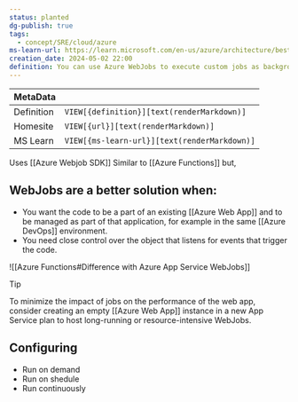 ```yaml
---
status: planted
dg-publish: true
tags:
  - concept/SRE/cloud/azure
ms-learn-url: https://learn.microsoft.com/en-us/azure/architecture/best-practices/background-jobs#azure-web-apps-and-webjobs
creation_date: 2024-05-02 22:00
definition: You can use Azure WebJobs to execute custom jobs as background tasks within an Azure Web App.
---
```

| MetaData   |                                              |
| ---------- | -------------------------------------------- |
| Definition | `VIEW[{definition}][text(renderMarkdown)]`   |
| Homesite   | `VIEW[{url}][text(renderMarkdown)]`          |
| MS Learn   | `VIEW[{ms-learn-url}][text(renderMarkdown)]` |

Uses  [[Azure Webjob SDK]]
Similar to [[Azure Functions]] but,

## WebJobs are a better solution when:

- You want the code to be a part of an existing [[Azure Web App]] and to be managed as part of that application, for example in the same [[Azure DevOps]] environment.
- You need close control over the object that listens for events that trigger the code.

![[Azure Functions#Difference with Azure App Service WebJobs]] 

> [!tip]
> To minimize the impact of jobs on the performance of the web app, consider creating an empty [[Azure Web App]] instance in a new App Service plan to host long-running or resource-intensive WebJobs.
> 

## Configuring
- Run on demand
- Run on shedule
- Run continuously


